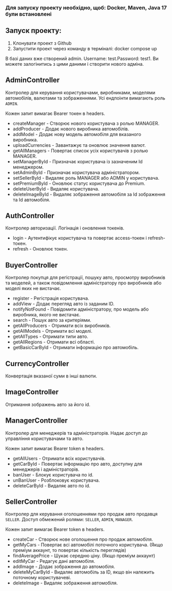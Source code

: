 ### Для запуску проекту необхідно, щоб: Docker, Maven, Java 17 були встановлені

## Запуск проекту:
1. Клонувати проект з Github
2. Запустити проект через команду в терміналі: docker compose up

В базі даних вже створений admin. Username: test.Password: test1.
Ви можете залогінитись з цими даними і створити нового адміна.

## AdminController

Контролер для керування користувачами, виробниками, моделями автомобілів, валютами та зображеннями. Усі ендпоінти вимагають роль `ADMIN`.

Кожен запит вимагає Bearer токен в headers.

* createManager - Створює нового користувача з ролью MANAGER.
* addProducer - Додає нового виробника автомобілів.
* addModel - Додає нову модель автомобіля для вказаного виробника.
* uploadCurrencies - Завантажує та оновлює значення валют.
* getAllManagers - Повертає список усіх користувачів з ролью MANAGER.
* setManagerById - Призначає користувача із зазначеним Id менеджером.
* setAdminById - Призначає користувача адміністратором.
* setSellerById - Видаляє роль MANAGER або ADMIN у користувача.
* setPremiumById - Оновлює статус користувача до Premium.
* deleteUserById - Видаляє користувача.
* deleteImageById - Видаляє зображення автомобіля за Id зображення та Id автомобіля.

## AuthController

Контролер авторизації. Логінація і оновлення токенів.

* login - Аутентифікує користувача та повертає access-токен і refresh-токен.
* refresh - Оновлює токен.

## BuyerController

Контролер покупця для регістрації, пошуку авто, просмотру виробників та моделей, а також повідомлення адміністратору про виробників або моделі яких не вистачає.

* register - Регістрація користувача.
* addView - Додає перегляд авто із заданим ID.
* notifyNotFound - Повідомити адміністратору, про модель або виробника, якого не вистачає.
* search - Пошук авто за критеріями.
* getAllProducers - Отримати всіх виробників.
* getAllModels - Отримати всі моделі.
* getAllTypes - Отримати типи авто.
* getAllRegions - Отримати всі області.
* getBasicCarById - Отримати інформацію про автомобіль.

## CurrencyController
Конвертація вказаної суми в інші валюти.

## ImageController
Отримання зображень авто за його id.

## ManagerController
Контролер для менеджерів та адміністраторів. Надає доступ до управління користувачами та авто.

Кожен запит вимагає Bearer token в headers.

* getAllUsers - Отримати всіх користувачів.
* getCarById - Повертає інформацію про авто, доступну для менеджерів і адміністраторів.
* banUser - Блокує користувача по id.
* unBanUser - Розблоковує користувача.
* deleteCarById - Видаляє авто по id.

## SellerController

Контролер для керування оголошеннями про продаж авто продавця `SELLER`. Доступ обмежений ролями: `SELLER`, `ADMIN`, `MANAGER`.

Кожен запит вимагає Bearer token в headers.

* createCar - Створює нове оголошення про продаж автомобіля.
* getMyCars - Повертає всі автомобілі поточного користувача. (Якщо преміум аккаунт, то повертає кількість переглядів)
* findAveragePrice - Шукає середню ціну. (Якщо преміум аккаунт)
* editMyCar - Редагує дані автомобіля.
* addImage - Додає зображення до автомобіля.
* deleteMyCarById - Видаляє автомобіль за ID, якщо він належить поточному користувачеві.
* deleteImage - Видаляє зображення автомобіля.
